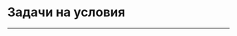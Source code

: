 # Задачи на условия
------------------------------------------------------------------------------------
